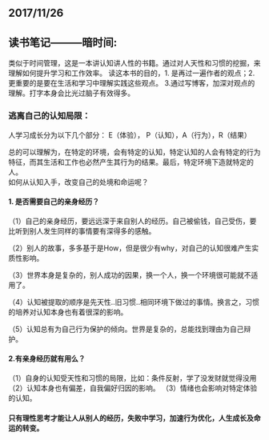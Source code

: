 ## 2017/11/26
## 读书笔记———暗时间:

  类似于时间管理，这是一本讲认知讲人性的书籍。通过对人天性和习惯的挖掘，来理解如何提升学习和工作效率。
  读这本书的目的，1. 是再过一遍作者的观点；2. 更重要的是要在生活和学习中理解实践这些观点。 3.通过写博客，加深对观点的理解。打字本身会比光过脑子有效得多。
  

### 逃离自己的认知局限：

人学习成长分为以下几个部分：
  E（体验）， P（认知），A（行为），R（结果）
  
  总的可以理解为，在特定的环境，会有特定的认知，特定认知的人会有特定的行为特征，而其生活和工作也必然产生其行为的结果。最后，特定环境下造就特定的人。<br>
  如何从认知入手，改变自己的处境和命运呢？

#### 1. 是否需要自己的亲身经历？
  
  （1）自己的亲身经历，要远远深于来自别人的经历。自己被偷钱，自己受伤，要比听到别人发生同样的事情要有深得多的感触。

  （2）别人的故事，多多基于是How，但是很少有why，对自己的认知很难产生实质性影响。

  （3）世界本身是复杂的，别人成功的因果，换一个人，换一个环境很可能就不适用了。

  （4）认知被提取的顺序是先天性..旧习惯..相同环境下做过的事情。换言之，习惯的培养对认知本身也有着很深的影响。

  （5）认知总有为自己行为保护的倾向。世界是复杂的，总能找到理由为自己辩护。

#### 2.有亲身经历就有用么？

  （1）自身的认知受天性和习惯的局限，比如：条件反射，学了没发财就觉得没用
  （2）认知本身也有偏差，自我偏好归因的影响。
  （3）情绪也会影响对特定体验的认知。

#### 只有理性思考才能让人从别人的经历，失败中学习，加速行为优化，人生成长及命运的转变。

